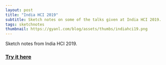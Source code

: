 ```yaml
---
layout: post
title: "India HCI 2019"
subtitle: Sketch notes on some of the talks given at India HCI 2019.
tags: sketchnotes
thumbnail: https://gyanl.com/blog/assets/thumbs/indiahci19.png
---
```


Sketch notes from India HCI 2019.

### [Try it here](https://gyanl.com/indiahci19/)
